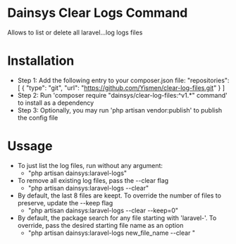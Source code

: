 # Dainsys Clear Logs Command
Allows to list or delete all laravel...log logs files

# Installation
- Step 1: Add the following entry to your composer.json file:
    "repositories": [
        {
            "type": "git",
            "url": "https://github.com/Yismen/clear-log-files.git"
        }
    ]
- Step 2: Run 'composer require "dainsys/clear-log-files:^v1.*" command' to install as a dependency
- Step 3: Optionally, you may run 'php artisan vendor:publish' to publish the config file 

# Ussage
- To just list the log files, run without any argument:
    - "php artisan dainsys:laravel-logs"
- To remove all existing log files, pass the --clear flag 
    - "php artisan dainsys:laravel-logs --clear"
- By default, the last 8 files are keept. To override the number of files to preserve, update the --keep flag
    - "php artisan dainsys:laravel-logs --clear --keep=0"
- By default, the package search for any file starting with 'laravel-'. To override, pass the desired starting file name as an option
    - "php artisan dainsys:laravel-logs new_file_name --clear "